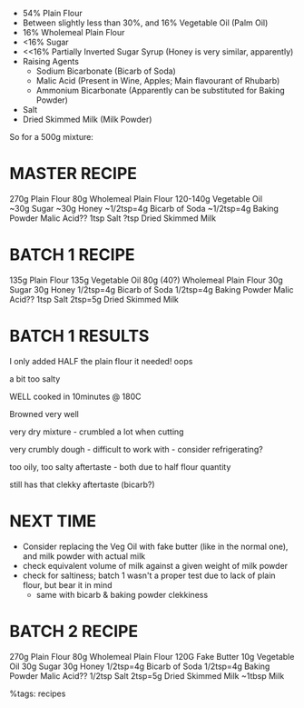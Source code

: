 * 54% Plain Flour
* Between slightly less than 30%, and 16% Vegetable Oil (Palm Oil)
* 16% Wholemeal Plain Flour
* <16% Sugar
* <<16% Partially Inverted Sugar Syrup (Honey is very similar, apparently)
* Raising Agents
    - Sodium Bicarbonate (Bicarb of Soda)
    - Malic Acid			(Present in Wine, Apples; Main flavourant of Rhubarb)
    - Ammonium Bicarbonate (Apparently can be substituted for Baking Powder)
* Salt
* Dried Skimmed Milk (Milk Powder)
	
So for a 500g mixture:

MASTER RECIPE
=============

270g Plain Flour
80g Wholemeal Plain Flour
120-140g Vegetable Oil	
~30g Sugar
~30g Honey
~1/2tsp=4g Bicarb of Soda
~1/2tsp=4g Baking Powder
Malic Acid??
1tsp Salt
?tsp Dried Skimmed Milk


BATCH 1 RECIPE
==============

135g Plain Flour
135g Vegetable Oil
80g (40?) Wholemeal Plain Flour
30g Sugar
30g Honey
1/2tsp=4g Bicarb of Soda
1/2tsp=4g Baking Powder
Malic Acid??
1tsp Salt
2tsp=5g Dried Skimmed Milk

BATCH 1 RESULTS
==============

I only added HALF the plain flour it needed! oops

a bit too salty

WELL cooked in 10minutes @ 180C

Browned very well

very dry mixture - crumbled a lot when cutting

very crumbly dough - difficult to work with - consider refrigerating?

too oily, too salty aftertaste - both due to half flour quantity

still has that clekky aftertaste (bicarb?)

NEXT TIME
=========

* Consider replacing the Veg Oil with fake butter (like in the normal one), and milk powder with actual milk
* check equivalent volume of milk against a given weight of milk powder
* check for saltiness; batch 1 wasn't a proper test due to lack of plain flour, but bear it in mind
	- same with bicarb & baking powder clekkiness

	
BATCH 2 RECIPE
==============

270g Plain Flour
80g Wholemeal Plain Flour
120G Fake Butter
10g Vegetable Oil
30g Sugar
30g Honey
1/2tsp=4g Bicarb of Soda
1/2tsp=4g Baking Powder
Malic Acid??
1/2tsp Salt
2tsp=5g Dried Skimmed Milk
~1tbsp Milk

%tags: recipes
